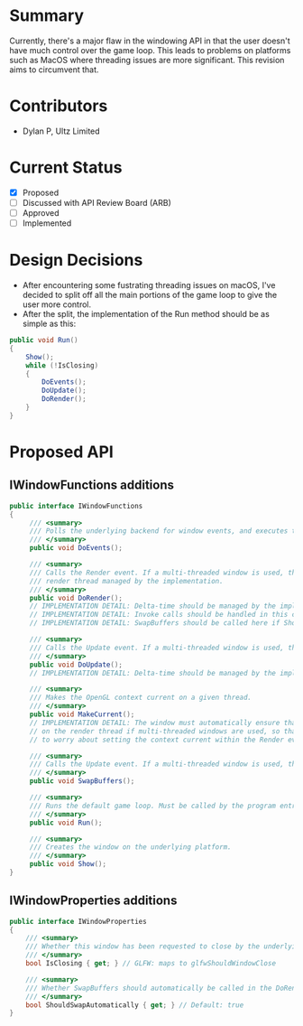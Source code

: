 # Summary
Currently, there's a major flaw in the windowing API in that the user doesn't have much control over the game loop. This leads to problems on platforms such as MacOS where threading issues are more significant. This revision aims to circumvent that.

# Contributors
- Dylan P, Ultz Limited

# Current Status
- [x] Proposed
- [ ] Discussed with API Review Board (ARB)
- [ ] Approved
- [ ] Implemented

# Design Decisions
- After encountering some fustrating threading issues on macOS, I've decided to split off all the main portions of the game loop to give the user more control.
- After the split, the implementation of the Run method should be as simple as this:
```cs
public void Run()
{
    Show();
    while (!IsClosing)
    {
        DoEvents();
        DoUpdate();
        DoRender();
    }
}
```

# Proposed API

## IWindowFunctions additions
```cs
public interface IWindowFunctions
{
     /// <summary>
     /// Polls the underlying backend for window events, and executes them. This does not include Render or Update.
     /// </summary>
     public void DoEvents();

     /// <summary>
     /// Calls the Render event. If a multi-threaded window is used, the Render event will run on the
     /// render thread managed by the implementation.
     /// </summary>
     public void DoRender();
     // IMPLEMENTATION DETAIL: Delta-time should be managed by the implementation
     // IMPLEMENTATION DETAIL: Invoke calls should be handled in this call.
     // IMPLEMENTATION DETAIL: SwapBuffers should be called here if ShouldSwapAutomatically is true.

     /// <summary>
     /// Calls the Update event. If a multi-threaded window is used, the Update event could run on any thread.
     /// </summary>
     public void DoUpdate();
     // IMPLEMENTATION DETAIL: Delta-time should be managed by the implementation

     /// <summary>
     /// Makes the OpenGL context current on a given thread.
     /// </summary>
     public void MakeCurrent();
     // IMPLEMENTATION DETAIL: The window must automatically ensure that the context is current
     // on the render thread if multi-threaded windows are used, so that the user doesn't have
     // to worry about setting the context current within the Render event.

     /// <summary>
     /// Calls the Update event. If a multi-threaded window is used, the Update event could run on any thread.
     /// </summary>
     public void SwapBuffers();

     /// <summary>
     /// Runs the default game loop. Must be called by the program entry thread.
     /// </summary>
     public void Run();

     /// <summary>
     /// Creates the window on the underlying platform.
     /// </summary>
     public void Show();
}
```

## IWindowProperties additions
```cs
public interface IWindowProperties
{
    /// <summary>
    /// Whether this window has been requested to close by the underlying platform.
    /// </summary>
    bool IsClosing { get; } // GLFW: maps to glfwShouldWindowClose

    /// <summary>
    /// Whether SwapBuffers should automatically be called in the DoRender call.
    /// </summary>
    bool ShouldSwapAutomatically { get; } // Default: true
}
```
